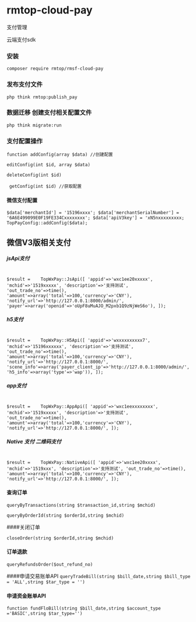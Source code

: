 # rmtop-cloud-pay


支付管理

云端支付sdk <br>

### 安装 <br>
`composer require rmtop/rmsf-cloud-pay
`

### 发布支付文件 <br>

`php think rmtop:publish_pay
`

### 数据迁移 创建支付相关配置文件

`php think migrate:run
`


### 支付配置操作

`function addConfig(array $data) //创建配置
`

`editConfig(int $id, array $data)`


`deleteConfig(int $id)`

`
getConfig(int $id) //获取配置`


#### 微信支付配置

`$data['merchantId'] = '15196xxxx';
$data['merchantSerialNumber'] = '6A6E499099E0F19FE334Cxxxxxxxx';
$data['apiV3key'] = 'xN5nxxxxxxxxx;
TopPayConfig::addConfig($data);
`

## 微信V3版相关支付

##### jsApi支付 <br><br>

`$result =    TopWxPay::JsApi([
'appid'=>'wxc1ee20xxxxx',
'mchid'=>'1519xxxxx',
'description'=>'支持测试',
'out_trade_no'=>time(),
'amount'=>array('total'=>100,'currency'=>'CNY'),
'notify_url'=>'http://127.0.0.1:8000/admin/',
'payer'=>array('openid'=>'oUpF8uMuAJO_M2pxb1Q9zNjWeS6o'),
]);
`

##### h5支付 <br><br>

`$result =    TopWxPay::H5Api([
'appid'=>'wxxxxxxxxxx7',
'mchid'=>'15196xxxxxx',
'description'=>'支持测试',
'out_trade_no'=>time(),
'amount'=>array('total'=>100,'currency'=>'CNY'),
'notify_url'=>'http://127.0.0.1:8000/',
'scene_info'=>array('payer_client_ip'=>'http://127.0.0.1:8000/admin/','h5_info'=>array('type'=>'wap')),
]);`



##### app支付 <br><br>

`$result =    TopWxPay::AppApi([
'appid'=>'wxc1eexxxxxxxx',
'mchid'=>'1519xxxxx',
'description'=>'支持测试',
'out_trade_no'=>time(),
'amount'=>array('total'=>100,'currency'=>'CNY'),
'notify_url'=>'http://127.0.0.1:8000/',
]);`


##### Native 支付 二维码支付 <br><br>

`$result =    TopWxPay::NativeApi([
'appid'=>'wxc1ee20xxxx',
'mchid'=>'1519xxx',
'description'=>'支持测试',
'out_trade_no'=>time(),
'amount'=>array('total'=>100,'currency'=>'CNY'),
'notify_url'=>'http://127.0.0.1:8000/',
]);
`

#### 查询订单 
`queryByTransactions(string $transaction_id,string $mchid)
`

`queryByOrderId(string $orderId,string $mchid)`


####关闭订单

`closeOrder(string $orderId,string $mchid)`


#### 订单退款
`queryRefundsOrder($out_refund_no)`


####申请交易账单API
`queryTradeBill(string $bill_date,string $bill_type = 'ALL',string $tar_type = '')`

#### 申请资金账单API
`function fundFloBill(string $bill_date,string $account_type ='BASIC',string $tar_type='')`